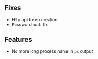 Fixes
---

* Http api token creation
* Password auth fix

Features
---

* No more long process name in `ps` output

